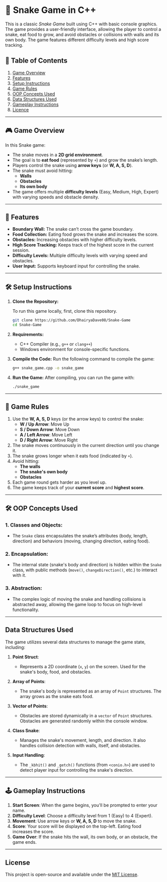 
# 🐍 Snake Game in C++

This is a classic *Snake Game* built using C++ with basic console graphics. The game provides a user-friendly interface, allowing the player to control a snake, eat food to grow, and avoid obstacles or collisions with walls and its own body. The game features different difficulty levels and high score tracking.

## 📝 Table of Contents

1. [Game Overview](#game-overview)
2. [Features](#features)
3. [Setup Instructions](#setup-instructions)
4. [Game Rules](#game-rules)
5. [OOP Concepts Used](#oop-concepts-used)
6. [Data Structures Used](#data-structures-used)
7. [Gameplay Instructions](#gameplay-instructions)
8. [Licence](#License)

---

## 🎮 Game Overview

In this Snake game:
- The snake moves in a **2D grid environment**.
- The goal is to **eat food** (represented by `+`) and grow the snake’s length.
- Players control the snake using **arrow keys** (or **W, A, S, D**).
- The snake must avoid hitting:
  - **Walls**
  - **Obstacles**
  - **Its own body**
- The game offers multiple **difficulty levels** (Easy, Medium, High, Expert) with varying speeds and obstacle density.

---

## 🌟 Features

- **Boundary Wall:** The snake can’t cross the game boundary.
- **Food Collection:** Eating food grows the snake and increases the score.
- **Obstacles:** Increasing obstacles with higher difficulty levels.
- **High Score Tracking:** Keeps track of the highest score in the current session.
- **Difficulty Levels:** Multiple difficulty levels with varying speed and obstacles.
- **User Input:** Supports keyboard input for controlling the snake.

---

## 🛠 Setup Instructions

1. **Clone the Repository:**

   To run this game locally, first, clone this repository.

   ```bash
   git clone https://github.com/DhairyaDave08/Snake-Game
   cd Snake-Game
   ```

2. **Requirements:**
   - C++ Compiler (e.g., `g++` or `clang++`)
   - Windows environment for console-specific functions.

3. **Compile the Code:**
   Run the following command to compile the game:

   ```bash
   g++ snake_game.cpp -o snake_game
   ```

4. **Run the Game:**
   After compiling, you can run the game with:

   ```bash
   ./snake_game
   ```

---

## 📜 Game Rules

1. Use the **W, A, S, D** keys (or the arrow keys) to control the snake:
   - **W / Up Arrow**: Move Up
   - **S / Down Arrow**: Move Down
   - **A / Left Arrow**: Move Left
   - **D / Right Arrow**: Move Right
2. The snake moves continuously in the current direction until you change it.
3. The snake grows longer when it eats food (indicated by `+`).
4. Avoid hitting:
   - **The walls**
   - **The snake's own body**
   - **Obstacles**
5. Each game round gets harder as you level up.
6. The game keeps track of your **current score** and **highest score**.

---

## 🛠 OOP Concepts Used

### 1. **Classes and Objects**: 
   - The `Snake` class encapsulates the snake’s attributes (body, length, direction) and behaviors (moving, changing direction, eating food).

### 2. **Encapsulation**: 
   - The internal state (snake's body and direction) is hidden within the `Snake` class, with public methods (`move()`, `changeDirection()`, etc.) to interact with it.

### 3. **Abstraction**: 
   - The complex logic of moving the snake and handling collisions is abstracted away, allowing the game loop to focus on high-level functionality.


---

## Data Structures Used
The game utilizes several data structures to manage the game state, including:

1. **Point Struct**: 
   - Represents a 2D coordinate (`x`, `y`) on the screen. Used for the snake's body, food, and obstacles.

2. **Array of Points**: 
   - The snake's body is represented as an array of `Point` structures. The array grows as the snake eats food.

3. **Vector of Points**: 
   - Obstacles are stored dynamically in a `vector` of `Point` structures. Obstacles are generated randomly within the console window.

4. **Class Snake**: 
   - Manages the snake's movement, length, and direction. It also handles collision detection with walls, itself, and obstacles.

5. **Input Handling**: 
   - The `_kbhit()` and `_getch()` functions (from `<conio.h>`) are used to detect player input for controlling the snake's direction.



---

## 🕹 Gameplay Instructions

1. **Start Screen**: When the game begins, you'll be prompted to enter your name.
2. **Difficulty Level**: Choose a difficulty level from 1 (Easy) to 4 (Expert).
3. **Movement**: Use arrow keys or **W, A, S, D** to move the snake.
4. **Score**: Your score will be displayed on the top-left. Eating food increases the score.
5. **Game Over**: If the snake hits the wall, its own body, or an obstacle, the game ends.

---

## License

This project is open-source and available under the [MIT License](LICENSE).



